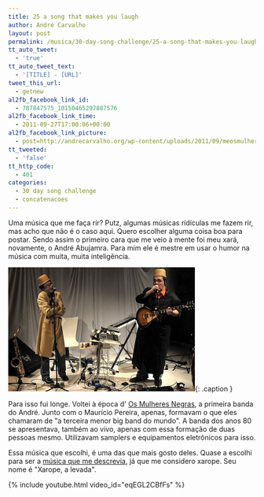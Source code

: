 ```yaml
---
title: 25 a song that makes you laugh
author: André Carvalho
layout: post
permalink: /musica/30-day-song-challenge/25-a-song-that-makes-you-laugh/
tt_auto_tweet:
  - 'true'
tt_auto_tweet_text:
  - '[TITLE] - [URL]'
tweet_this_url:
  - getnew
al2fb_facebook_link_id:
  - 787847575_10150465297887576
al2fb_facebook_link_time:
  - 2011-09-27T17:00:06+00:00
al2fb_facebook_link_picture:
  - post=http://andrecarvalho.org/wp-content/uploads/2011/09/meosmulheresnegras_foto_gilsoncamargo_22_10_10curitiba384.jpg
tt_tweeted:
  - 'false'
tt_http_code:
  - 401
categories:
  - 30 day song challenge
  - concatenacoes
---
```


Uma música que me faça rir? Putz, algumas músicas ridículas me fazem rir, mas acho que não é o caso aqui. Quero escolher alguma coisa boa para postar. Sendo assim o primeiro cara que me veio à mente foi meu xará, novamente, o André Abujamra. Para mim ele é mestre em usar o humor na música com muita, muita inteligência.

![Os Mulheres Negras, foto: Gilson Camargo](/wp-content/uploads/2011/09/meosmulheresnegras_foto_gilsoncamargo_22_10_10curitiba384.jpg){: .caption }

Para isso fui longe. Voltei à época d' [Os Mulheres Negras](http://pt.wikipedia.org/wiki/Os_Mulheres_Negras), a primeira banda do André. Junto com o Maurício Pereira, apenas, formavam o que eles chamaram de "a terceira menor big band do mundo". A banda dos anos 80 se apresentava, também ao vivo, apenas com essa formação de duas pessoas mesmo. Utilizavam samplers e equipamentos eletrônicos para isso.

Essa música que escolhi, é uma das que mais gosto deles. Quase a escolhi para ser a [música que me descrevia](/musica/30-day-song-challenge/15-a-song-that-describes-you/), já que me considero xarope. Seu nome é "Xarope, a levada".

{% include youtube.html video_id="eqEGL2CBfFs" %}
